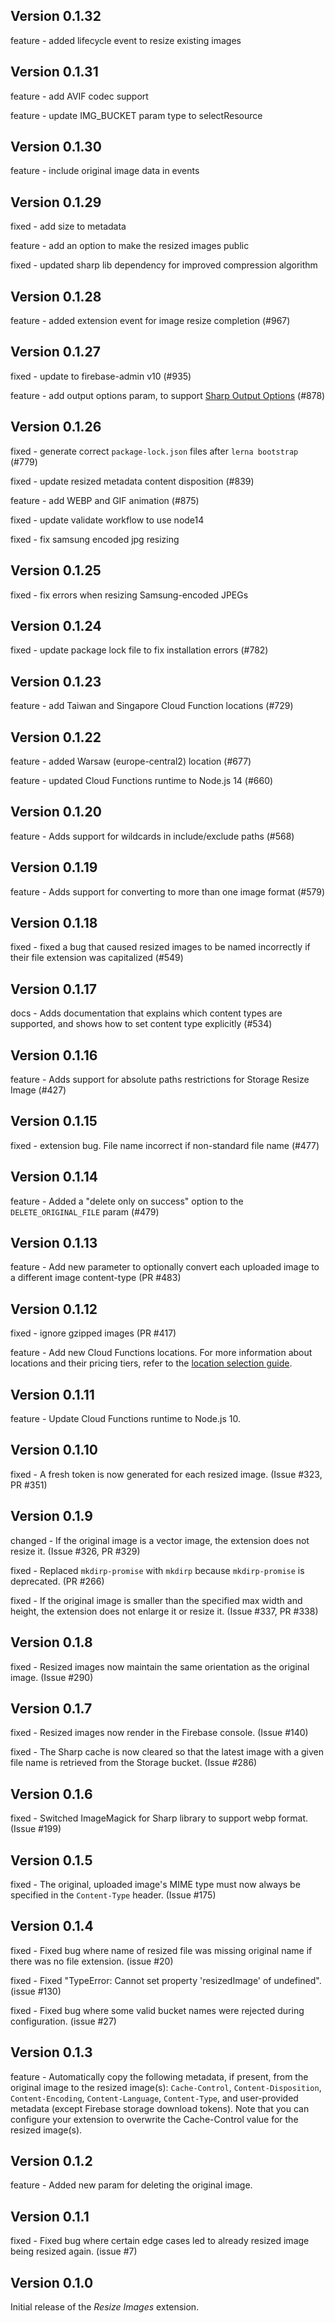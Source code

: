 ## Version 0.1.32

feature - added lifecycle event to resize existing images

## Version 0.1.31

feature - add AVIF codec support

feature - update IMG_BUCKET param type to selectResource

## Version 0.1.30

feature - include original image data in events

## Version 0.1.29

fixed - add size to metadata

feature - add an option to make the resized images public

fixed - updated sharp lib dependency for improved compression algorithm

## Version 0.1.28

feature - added extension event for image resize completion (#967)

## Version 0.1.27

fixed - update to firebase-admin v10 (#935)

feature - add output options param, to support [Sharp Output Options](https://sharp.pixelplumbing.com/api-output#jpeg) (#878)

## Version 0.1.26

fixed - generate correct `package-lock.json` files after `lerna bootstrap` (#779)

fixed - update resized metadata content disposition (#839)

feature - add WEBP and GIF animation (#875)

fixed - update validate workflow to use node14

fixed - fix samsung encoded jpg resizing

## Version 0.1.25

fixed - fix errors when resizing Samsung-encoded JPEGs

## Version 0.1.24

fixed - update package lock file to fix installation errors (#782)

## Version 0.1.23

feature - add Taiwan and Singapore Cloud Function locations (#729)

## Version 0.1.22

feature - added Warsaw (europe-central2) location (#677)

feature - updated Cloud Functions runtime to Node.js 14 (#660)

## Version 0.1.20

feature - Adds support for wildcards in include/exclude paths (#568)

## Version 0.1.19

feature - Adds support for converting to more than one image format (#579)

## Version 0.1.18

fixed - fixed a bug that caused resized images to be named incorrectly if their file extension was capitalized (#549)

## Version 0.1.17

docs - Adds documentation that explains which content types are supported, and shows how to set content type explicitly (#534)

## Version 0.1.16

feature - Adds support for absolute paths restrictions for Storage Resize Image (#427)

## Version 0.1.15

fixed - extension bug. File name incorrect if non-standard file name (#477)

## Version 0.1.14

feature - Added a "delete only on success" option to the `DELETE_ORIGINAL_FILE` param (#479)

## Version 0.1.13

feature - Add new parameter to optionally convert each uploaded image to a different image content-type (PR #483)

## Version 0.1.12

fixed - ignore gzipped images (PR #417)

feature - Add new Cloud Functions locations. For more information about locations and their pricing tiers, refer to the [location selection guide](https://firebase.google.com/docs/functions/locations).

## Version 0.1.11

feature - Update Cloud Functions runtime to Node.js 10.

## Version 0.1.10

fixed - A fresh token is now generated for each resized image. (Issue #323, PR #351)

## Version 0.1.9

changed - If the original image is a vector image, the extension does not resize it. (Issue #326, PR #329)

fixed - Replaced `mkdirp-promise` with `mkdirp` because `mkdirp-promise` is deprecated. (PR #266)

fixed - If the original image is smaller than the specified max width and height, the extension does not enlarge it or resize it. (Issue #337, PR #338)

## Version 0.1.8

fixed - Resized images now maintain the same orientation as the original image. (Issue #290)

## Version 0.1.7

fixed - Resized images now render in the Firebase console. (Issue #140)

fixed - The Sharp cache is now cleared so that the latest image with a given
file name is retrieved from the Storage bucket. (Issue #286)

## Version 0.1.6

fixed - Switched ImageMagick for Sharp library to support webp format. (Issue #199)

## Version 0.1.5

fixed - The original, uploaded image's MIME type must now always be specified in the `Content-Type` header. (Issue #175)

## Version 0.1.4

fixed - Fixed bug where name of resized file was missing original name if there was no file extension. (issue #20)

fixed - Fixed "TypeError: Cannot set property 'resizedImage' of undefined". (issue #130)

fixed - Fixed bug where some valid bucket names were rejected during configuration. (issue #27)

## Version 0.1.3

feature - Automatically copy the following metadata, if present, from the original image to the resized image(s): `Cache-Control`, `Content-Disposition`, `Content-Encoding`, `Content-Language`, `Content-Type`, and user-provided metadata (except Firebase storage download tokens). Note that you can configure your extension to overwrite the Cache-Control value for the resized image(s).

## Version 0.1.2

feature - Added new param for deleting the original image.

## Version 0.1.1

fixed - Fixed bug where certain edge cases led to already resized image being resized again. (issue #7)

## Version 0.1.0

Initial release of the _Resize Images_ extension.
